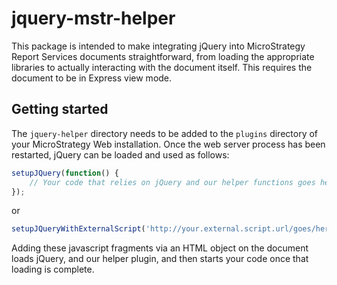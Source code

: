 # jquery-mstr-helper

This package is intended to make integrating jQuery into MicroStrategy Report Services documents straightforward, from loading the appropriate libraries to actually interacting with the document itself. This requires the document to be in Express view mode.

## Getting started

The `jquery-helper` directory needs to be added to the `plugins` directory of your MicroStrategy Web installation. Once the web server process has been restarted, jQuery can be loaded and used as follows:

```javascript
setupJQuery(function() {
	// Your code that relies on jQuery and our helper functions goes here
});
```

or

```javascript
setupJQueryWithExternalScript('http://your.external.script.url/goes/here');
```

Adding these javascript fragments via an HTML object on the document loads jQuery, and our helper plugin, and then starts your code once that loading is complete.
